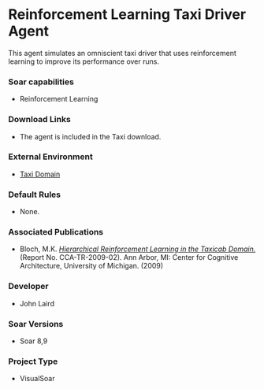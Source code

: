 # Reinforcement Learning Taxi Driver Agent #
This agent simulates an omniscient taxi driver that uses reinforcement learning to improve its performance over runs.

### Soar capabilities ###
  * Reinforcement Learning

### Download Links ###
  * The agent is included in the Taxi download.

### External Environment ###
  * [Taxi Domain](Domains_Taxi.md)

### Default Rules ###
  * None.

### Associated Publications ###
  * Bloch, M.K. _[Hierarchical Reinforcement Learning in the Taxicab Domain.](http://www.eecs.umich.edu/~soar/sitemaker/docs/pubs/bazald_-_tr1.pdf)_ (Report No. CCA-TR-2009-02). Ann Arbor, MI: Center for Cognitive Architecture, University of Michigan. (2009)

### Developer ###
  * John Laird

### Soar Versions ###
  * Soar 8,9

### Project Type ###
  * VisualSoar